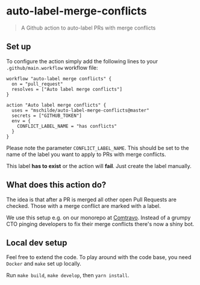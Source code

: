 # auto-label-merge-conflicts
> A Github action to auto-label PRs with merge conflicts

## Set up

To configure the action simply add the following lines to your `.github/main.workflow` workflow file:

```
workflow "auto-label merge conflicts" {
  on = "pull_request"
  resolves = ["Auto label merge conflicts"]
}

action "Auto label merge conflicts" {
  uses = "mschilde/auto-label-merge-conflicts@master"
  secrets = ["GITHUB_TOKEN"]
  env = {
    CONFLICT_LABEL_NAME = "has conflicts"
  }
}
```

Please note the parameter `CONFLICT_LABEL_NAME`. This should be set to the name of the label you want to apply to PRs with merge conflicts.

This label **has to exist** or the action will **fail**. Just create the label manually.

## What does this action do?

The idea is that after a PR is merged all other open Pull Requests are checked. Those with a merge conflict are marked with a label.

We use this setup e.g. on our monorepo at [Comtravo](https://github.com/comtravo). Instead of a grumpy CTO pinging developers to fix their merge conflicts there's now a shiny bot.

## Local dev setup

Feel free to extend the code. To play around with the code base, you need `Docker` and `make` set up locally.

Run `make build`, `make develop`, then `yarn install`.
